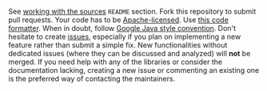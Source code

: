 See [working with the sources](https://github.com/crashinvaders/gdx-lml#working-with-the-sources) `README` section. Fork this repository to submit pull requests. Your code has to be [Apache-licensed](https://github.com/crashinvaders/gdx-lml/blob/master/LICENSE.md). Use [this code formatter](https://github.com/crashinvaders/gdx-lml/blob/master/eclipse-formatter.xml). When in doubt, follow [Google Java style convention](https://google.github.io/styleguide/javaguide.html). Don't hesitate to create [issues](https://github.com/crashinvaders/gdx-lml/issues), especially if you plan on implementing a new feature rather than submit a simple fix. New functionalities without dedicated issues (where they can be discussed and analyzed) will **not** be merged. If you need help with any of the libraries or consider the documentation lacking, creating a new issue or commenting an existing one is the preferred way of contacting the maintainers.
